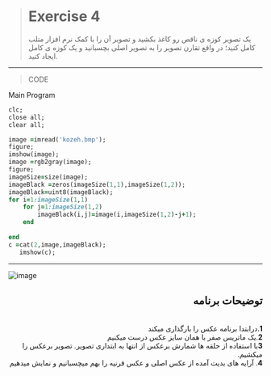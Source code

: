 
> # Exercise 4
>یک تصویر کوزه ی ناقص رو کاغذ بکشید و تصویر آن را با کمک نرم افزار متلب کامل کنید؛ در واقع تقارن تصویر را به تصویر اصلی بچسبانید و یک کوزه ی کامل ایجاد کنید.
***
>CODE

Main Program
```ruby
clc;
close all;
clear all;

image =imread('kozeh.bmp');
figure;
imshow(image);
image =rgb2gray(image);
figure;
imageSize=size(image);
imageBlack =zeros(imageSize(1,1),imageSize(1,2));
imageBlack=uint8(imageBlack);
for i=1:imageSize(1,1)
    for j=1:imageSize(1,2)
        imageBlack(i,j)=image(i,imageSize(1,2)-j+1);
    end
    
end
c =cat(2,image,imageBlack);
   imshow(c);    
```
****
![image](https://user-images.githubusercontent.com/48456571/113286183-16b2d080-9301-11eb-9e2c-c20d460345fd.png)



<div dir="rtl">
<h2>توضیحات برنامه</h2> <br />
 <b>1</b>.درابتدا برنامه عکس را بارگذاری میکند<br />
<b>2</b>.یک ماتریس صفر با همان سایز عکس درست میکنیم <br />
<b>3</b>با استفاده از حلقه ها شمارش برعکس از انتها به ابتداری تصویر. تصویر برعکس را میکشیم.<br />
<b>4</b>. آرایه های بدیت آمده از عکس اصلی و عکس قرنیه را بهم میچسبانیم و نمایش میدهیم
</div>
